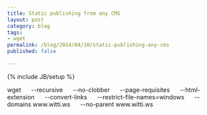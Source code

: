 ```yaml
---
title: Static publishing from any CMS
layout: post
category: blog
tags:
- wget
permalink: /blog/2014/04/10/static-publishing-any-cms
published: false

---
```

{% include JB/setup %}
<div id="node-333" class="node node-blog node-promoted node-unpublished">
  <div class="content clearfix">
    <div class="field field-name-body field-type-text-with-summary field-label-hidden"><div class="field-items"><div class="field-item even"><p>wget      --recursive      --no-clobber      --page-requisites      --html-extension      --convert-links      --restrict-file-names=windows      --domains www.witti.ws      --no-parent www.witti.ws</p>
</div></div></div>  </div>
</div>
